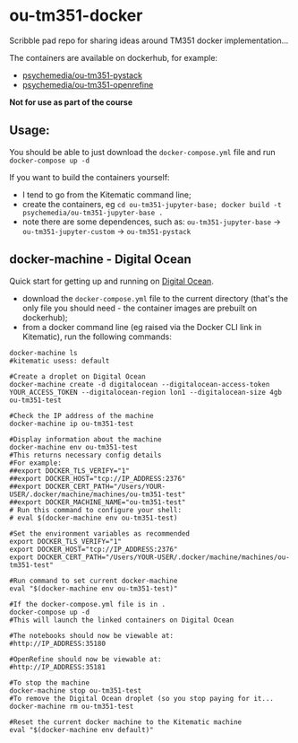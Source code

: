 # ou-tm351-docker

Scribble pad repo for sharing ideas around TM351 docker implementation...

The containers are available on dockerhub, for example:

- [psychemedia/ou-tm351-pystack](https://hub.docker.com/r/psychemedia/ou-tm351-pystack/)
- [psychemedia/ou-tm351-openrefine](https://hub.docker.com/r/psychemedia/ou-tm351-openrefine/)

__Not for use as part of the course__

## Usage:
You should be able to just download the  `docker-compose.yml` file and run  `docker-compose up -d`

If you want to build the containers yourself:
- I tend to go from the Kitematic command line;
- create the containers, eg `cd ou-tm351-jupyter-base; docker build -t psychemedia/ou-tm351-jupyter-base .`
- note there are some dependences, such as: `ou-tm351-jupyter-base` -> `ou-tm351-jupyter-custom` -> `ou-tm351-pystack`

## docker-machine - Digital Ocean

Quick start for getting up and running on [Digital Ocean](https://www.digitalocean.com/?refcode=0dc8918c828f).

- download the `docker-compose.yml` file to the current directory (that's the only file you should need - the container images are prebuilt on dockerhub);
- from a docker command line (eg raised via the Docker CLI link in Kitematic), run the following commands:

```
docker-machine ls
#kitematic usess: default

#Create a droplet on Digital Ocean
docker-machine create -d digitalocean --digitalocean-access-token YOUR_ACCESS_TOKEN --digitalocean-region lon1 --digitalocean-size 4gb ou-tm351-test 

#Check the IP address of the machine
docker-machine ip ou-tm351-test

#Display information about the machine
docker-machine env ou-tm351-test
#This returns necessary config details
#For example:
##export DOCKER_TLS_VERIFY="1"
##export DOCKER_HOST="tcp://IP_ADDRESS:2376"
##export DOCKER_CERT_PATH="/Users/YOUR-USER/.docker/machine/machines/ou-tm351-test"
##export DOCKER_MACHINE_NAME="ou-tm351-test"
# Run this command to configure your shell: 
# eval $(docker-machine env ou-tm351-test)

#Set the environment variables as recommended
export DOCKER_TLS_VERIFY="1"
export DOCKER_HOST="tcp://IP_ADDRESS:2376"
export DOCKER_CERT_PATH="/Users/YOUR-USER/.docker/machine/machines/ou-tm351-test"

#Run command to set current docker-machine
eval "$(docker-machine env ou-tm351-test)"

#If the docker-compose.yml file is in .
docker-compose up -d
#This will launch the linked containers on Digital Ocean

#The notebooks should now be viewable at:
#http://IP_ADDRESS:35180

#OpenRefine should now be viewable at:
#http://IP_ADDRESS:35181

#To stop the machine
docker-machine stop ou-tm351-test
#To remove the Digital Ocean droplet (so you stop paying for it...
docker-machine rm ou-tm351-test

#Reset the current docker machine to the Kitematic machine
eval "$(docker-machine env default)"
```
